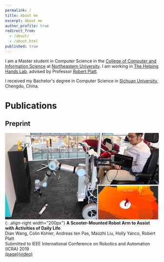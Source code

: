 ```yaml
---
permalink: /
title: About me
excerpt: About me
author_profile: true
redirect_from:
  - /about/
  - /about.html
published: true
---
```


I am a Master student in Computer Science in the [College of Computer and Information Science](https://www.ccis.northeastern.edu) at [Northeastern University](https://www.northeastern.edu). I am working in [The Helping Hands Lab](https://www2.ccs.neu.edu/research/helpinghands/), advised by Professor [Robert Platt](http://www.ccs.neu.edu/home/rplatt/).

I received my Bachelor's degree in Computer Science in [Sichuan University](http://www.scu.edu.cn), Chengdu, China.




# Publications
## Preprint
![](images/scooter.png){: .align-right width="200px"}
**A Scooter-Mounted Robot Arm to Assist with Activities of Daily Life**  
Dian Wang, Colin Kohler, Andreas ten Pas, Maozhi Liu, Holly Yanco, Robert Platt  
Submitted to IEEE International Conference on Robotics and Automation (ICRA) 2019  
[(page)](https://pointw.github.io/scooter-page/)[(video)](https://www.youtube.com/watch?v=-FqXRtMlc4U&t=2s)

<!-- <div>
<img src="images/scooter.JPG"  style="float:left;height: 200px;"/>
  <div style="float:left; max-width:500px">
	<p>A Scooter-Mounted Robot Arm to Assist with Activities of Daily Life
  	   Dian Wang, Colin Kohler, Andreas ten Pas, Maozhi Liu, Holly Yanco, Robert Platt
  	   Submitted to IEEE International Conference on Robotics and Automation (ICRA) 2019
    </p >
</div>
</div> -->
